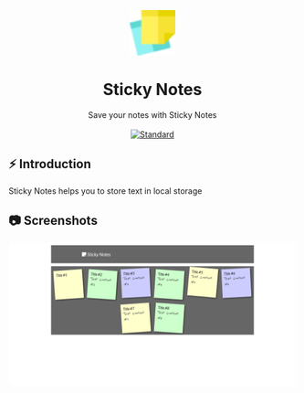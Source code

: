 <p align="center">
    <img alt="" height="80" src="./img/notes.png">
  </a>
</p>
<h1 align="center"> Sticky Notes</h1>

<div align="center">
Save your notes with Sticky Notes
</div>

<br />

<div align="center">
  <!-- Standard -->
  <a href="https://standardjs.com">
    <img src="https://img.shields.io/badge/code%20style-standard-brightgreen.svg?style=flat-square"
      alt="Standard" />
  </a>
</div>

## ⚡️  Introduction

 Sticky Notes helps you to store text in local storage

## 📷 Screenshots

![ss1](./img/stickynote.png)



